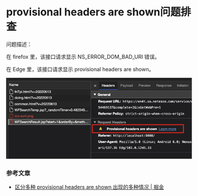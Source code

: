 # provisional headers are shown问题排查

问题描述：

在 firefox 里，该接口请求显示 NS_ERROR_DOM_BAD_URI 错误。

在 Edge 里，该接口请求显示 provisional headers are shown。

![](../../../images/bug-fixed/provisional%20headers%20are%20shown.jpg)




### 参考文章

- [区分多种 provisional headers are shown 出现的多种情况 | 掘金](https://juejin.cn/post/6844903688926920718)
